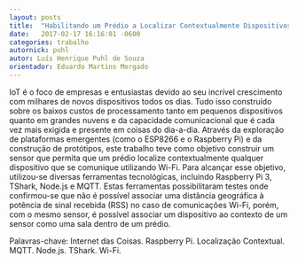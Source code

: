 ```yaml
---
layout: posts
title:  "Habilitando um Prédio a Localizar Contextualmente Dispositivos utilizando Redes Sem Fio"
date:   2017-02-17 16:16:01 -0600
categories: trabalho
autornick: puhl
autor: Luís Henrique Puhl de Souza
orientador: Eduardo Martins Morgado
---
```

IoT é o foco de empresas e entusiastas devido ao seu incrível crescimento com milhares
de novos dispositivos todos os dias. Tudo isso construído sobre os baixos custos de
processamento tanto em pequenos dispositivos quanto em grandes nuvens e da capacidade
comunicacional que é cada vez mais exigida e presente em coisas do dia-a-dia. Através da
exploração de plataformas emergentes (como o ESP8266 e o Raspberry Pi) e da construção
de protótipos, este trabalho teve como objetivo construir um sensor que permita que um
prédio localize contextualmente qualquer dispositivo que se comunique utilizando Wi-Fi. Para
alcançar esse objetivo, utilizou-se diversas ferramentas tecnológicas, incluindo Raspberry
Pi 3, TShark, Node.js e MQTT. Estas ferramentas possibilitaram testes onde confirmou-se
que não é possível associar uma distância geográfica à potência de sinal recebida (RSS)
no caso de comunicações Wi-Fi, porém, com o mesmo sensor, é possível associar um
dispositivo ao contexto de um sensor como uma sala dentro de um prédio.


Palavras-chave: Internet das Coisas. Raspberry Pi. Localização Contextual. MQTT. Node.js.
TShark. Wi-Fi.
